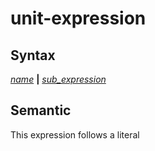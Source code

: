 # unit-expression

## Syntax

[_name_](name.md) __|__ [_sub_expression_](sub_expression.md)

## Semantic
This expression follows a literal 
